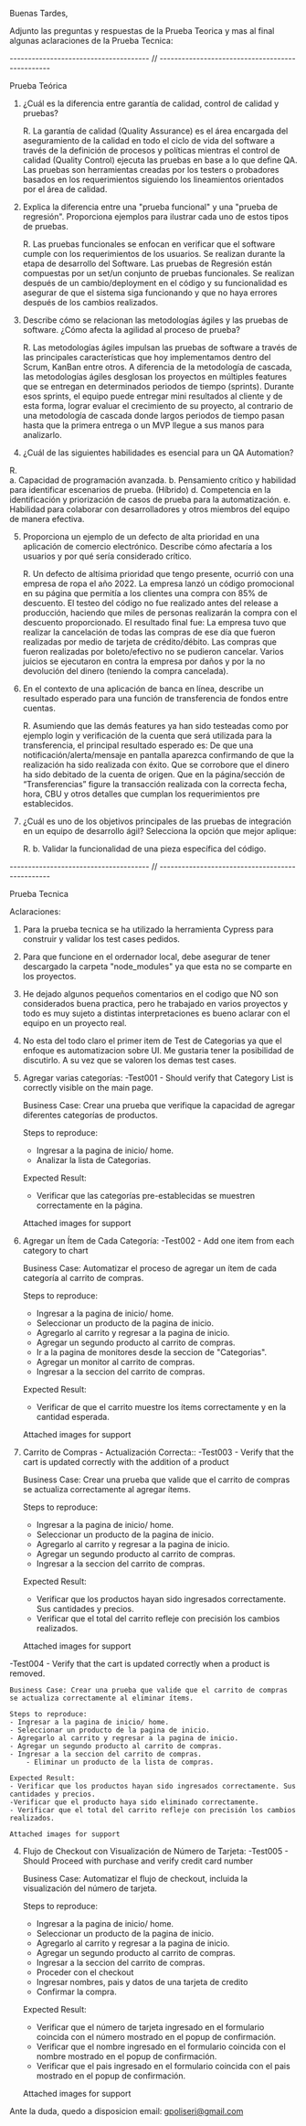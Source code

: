Buenas Tardes,

Adjunto las preguntas y respuestas de la Prueba Teorica y mas al final algunas aclaraciones de la Prueba Tecnica:

-------------------------------------- // ------------------------------------------------

Prueba Teórica

1. ¿Cuál es la diferencia entre garantía de calidad, control de calidad y pruebas?

    R. La garantía de calidad (Quality Assurance) es el área encargada del aseguramiento de la calidad en todo el ciclo de vida del software a través de la definición de procesos y políticas mientras el control de calidad (Quality Control) ejecuta las pruebas en base a lo que define QA. Las pruebas son herramientas creadas por los testers o probadores basados en los requerimientos siguiendo los lineamientos orientados por el área de calidad.

2. Explica la diferencia entre una "prueba funcional" y una "prueba de regresión". Proporciona ejemplos para ilustrar cada uno de estos tipos de pruebas.
	
    R. Las pruebas funcionales se enfocan en verificar que el software cumple con los requerimientos de los usuarios. Se realizan durante la etapa de desarrollo del Software. Las pruebas de Regresión están compuestas por un set/un conjunto de pruebas funcionales. 
Se realizan después de un cambio/deployment en el código y su funcionalidad es asegurar de que el sistema siga funcionando y que no haya errores después de los cambios realizados.

3. Describe cómo se relacionan las metodologías ágiles y las pruebas de software.
¿Cómo afecta la agilidad al proceso de prueba?

    R.  Las metodologías ágiles impulsan las pruebas de software a través de las principales características que hoy implementamos dentro del Scrum, KanBan entre otros.
A diferencia de la metodología de cascada, las metodologías ágiles desglosan los proyectos en múltiples features que se entregan en determinados periodos de tiempo (sprints). Durante esos sprints, el equipo puede entregar mini resultados al cliente y de esta forma, lograr evaluar el crecimiento de su proyecto, al contrario de una metodología de cascada donde largos periodos de tiempo pasan hasta que la primera entrega o un MVP llegue a sus manos para analizarlo.

4. ¿Cuál de las siguientes habilidades es esencial para un QA Automation?
    
R.	
    a. Capacidad de programación avanzada.
    b. Pensamiento crítico y habilidad para identificar escenarios de prueba. (Híbrido)
    d. Competencia en la identificación y priorización de casos de prueba para la
    automatización.
    e. Habilidad para colaborar con desarrolladores y otros miembros del equipo de
    manera efectiva.

5. Proporciona un ejemplo de un defecto de alta prioridad en una aplicación de
comercio electrónico. Describe cómo afectaría a los usuarios y por qué sería
considerado crítico.

    R. Un defecto de altísima prioridad que tengo presente, ocurrió con una empresa de ropa el año 2022. La empresa lanzó un código promocional en su página que permitía a los clientes una compra con 85% de descuento. El testeo del código no fue realizado antes del release a producción, haciendo que miles de personas realizarán la compra con el descuento proporcionado. El resultado final fue:
La empresa tuvo que realizar la cancelación de todas las compras de ese día que fueron realizadas por medio de tarjeta de crédito/débito.
Las compras que fueron realizadas por boleto/efectivo no se pudieron cancelar.
Varios juicios se ejecutaron en contra la empresa por daños y por la no devolución del dinero (teniendo la compra cancelada).

6. En el contexto de una aplicación de banca en línea, describe un resultado esperado
para una función de transferencia de fondos entre cuentas.
	
    R. Asumiendo que las demás features ya han sido testeadas como por ejemplo login y verificación de la cuenta que será utilizada para la transferencia, el principal resultado esperado es:
De que una notificación/alerta/mensaje en pantalla aparezca confirmando de que la realización ha sido realizada con éxito.
Que se corrobore que el dinero ha sido debitado de la cuenta de origen.
Que en la página/sección de “Transferencias” figure la transacción realizada con la correcta fecha, hora, CBU y otros detalles que cumplan los requerimientos pre establecidos.

7. ¿Cuál es uno de los objetivos principales de las pruebas de integración en un equipo
de desarrollo ágil? Selecciona la opción que mejor aplique:

    R.
b. Validar la funcionalidad de una pieza específica del código.

-------------------------------------- // ------------------------------------------------

Prueba Tecnica

Aclaraciones:

1. Para la prueba tecnica se ha utilizado la herramienta Cypress para construir y validar los test cases pedidos.
2. Para que funcione en el ordernador local, debe asegurar de tener descargado la carpeta "node_modules" ya que esta no se comparte en los proyectos.
3. He dejado algunos pequeños comentarios en el codigo que NO son considerados buena practica, pero he trabajado en varios proyectos y todo es muy sujeto a distintas interpretaciones es bueno aclarar con el equipo en un proyecto real.
4. No esta del todo claro el primer item de Test de Categorias ya que el enfoque es automatizacion sobre UI. Me gustaria tener la posibilidad de discutirlo. A su vez que se valoren los demas test cases.

1. Agregar varias categorías:
-Test001 - Should verify that Category List is correctly visible on the main page.

	Business Case: Crear una prueba que verifique la capacidad de agregar diferentes categorías de productos.

	Steps to reproduce:
	- Ingresar a la pagina de inicio/ home.
 	- Analizar la lista de Categorias.

 	Expected Result:
	- Verificar que las categorías pre-establecidas se muestren correctamente en la página.

 	Attached images for support



2. Agregar un Ítem de Cada Categoría:
-Test002 - Add one item from each category to chart

	Business Case: Automatizar el proceso de agregar un ítem de cada categoría al carrito de compras.

	Steps to reproduce:
	- Ingresar a la pagina de inicio/ home.
 	- Seleccionar un producto de la pagina de inicio.
  	- Agregarlo al carrito y regresar a la pagina de inicio.
   	- Agregar un segundo producto al carrito de compras.
   	- Ir a la pagina de monitores desde la seccion de "Categorias".
   	- Agregar un monitor al carrito de compras.
   	- Ingresar a la seccion del carrito de compras.

 	Expected Result:
	- Verificar de que el carrito muestre los ítems correctamente y en la cantidad esperada.

 	Attached images for support

3. Carrito de Compras - Actualización Correcta::
-Test003 - Verify that the cart is updated correctly with the addition of a product

	Business Case: Crear una prueba que valide que el carrito de compras se actualiza correctamente al agregar ítems.

	Steps to reproduce:
	- Ingresar a la pagina de inicio/ home.
 	- Seleccionar un producto de la pagina de inicio.
  	- Agregarlo al carrito y regresar a la pagina de inicio.
   	- Agregar un segundo producto al carrito de compras.
   	- Ingresar a la seccion del carrito de compras.

 	Expected Result:
	- Verificar que los productos hayan sido ingresados correctamente. Sus cantidades y precios.
 	- Verificar que el total del carrito refleje con precisión los cambios realizados. 

 	Attached images for support


-Test004 - Verify that the cart is updated correctly when a product is removed.

	Business Case: Crear una prueba que valide que el carrito de compras se actualiza correctamente al eliminar ítems.

	Steps to reproduce:
	- Ingresar a la pagina de inicio/ home.
 	- Seleccionar un producto de la pagina de inicio.
  	- Agregarlo al carrito y regresar a la pagina de inicio.
   	- Agregar un segundo producto al carrito de compras.
   	- Ingresar a la seccion del carrito de compras.
    	- Eliminar un producto de la lista de compras.

 	Expected Result:
	- Verificar que los productos hayan sido ingresados correctamente. Sus cantidades y precios.
 	-Verificar que el producto haya sido eliminado correctamente.
 	- Verificar que el total del carrito refleje con precisión los cambios realizados. 

 	Attached images for support

4. Flujo de Checkout con Visualización de Número de Tarjeta:
-Test005 - Should Proceed with purchase and verify credit card number

	Business Case: Automatizar el flujo de checkout, incluida la visualización del número de tarjeta.

	Steps to reproduce:
	- Ingresar a la pagina de inicio/ home.
 	- Seleccionar un producto de la pagina de inicio.
  	- Agregarlo al carrito y regresar a la pagina de inicio.
   	- Agregar un segundo producto al carrito de compras.
	- Ingresar a la seccion del carrito de compras.
 	- Proceder con el checkout
  	- Ingresar nombres, pais y datos de una tarjeta de credito
   	- Confirmar la compra.   

 	Expected Result:
	- Verificar que el número de tarjeta ingresado en el formulario coincida con el número mostrado en el popup de confirmación.
 	- Verificar que el nombre ingresado en el formulario coincida con el nombre mostrado en el popup de confirmación. 
	- Verificar que el pais ingresado en el formulario coincida con el pais mostrado en el popup de confirmación.

 	Attached images for support
  

Ante la duda, quedo a disposicion email: gpoliseri@gmail.com


